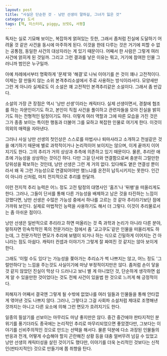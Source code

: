 ```yaml
---
layout: post
title: "사실은 단순한 것 - 낭만 선생이 말하길, 그녀가 잃은 것"
category: 도서
tags: [책, 미스터리, piggy, 브릿G, 서평]
---
```


독자는 실로 기묘해 보이는, 복잡하게 얽혀있는 듯한, 그래서 좀처럼 진실에 도달하기 어려울 것 같은 사건을 동시에 마주하게 된다.
이것을 한데 다루는 것은 거기에 피할 수 없는 공통점, 동일한 사건의 대상자라는 게 있기 때문이다.
어째서 한 사람은 그렇게 여러 사건에 얽히게 된 것일까.
그리고 그런 결과를 낳은 이유는 뭐고, 거기에 참여한 인물 그러니까 범인은 누구일까.

아예 차례에서부터 명확하게 '문제'와 '해결'로 나눠 이야기를 쓴 것이 꽤나 고전적이다.
이제는 잘 만들지 않는 소위 본격추리소설에서 주로 사용하는 방식이라서다.
모양새만 그런 게 아니라 실제로도 이 소설은 꽤 고전적인 본격추리같은 소설이다.
그래서 좀 반갑다.

소설의 가장 큰 장점은 역시 '낭만 선생'이라는 캐릭터다.
실제 선생이면서,
경찰에 협조를 하는 자문인이기도 하고,
본인이 직접 사건을 풀이하고 관련자들을 모아 진실을 밝히기도 하는 전형적인 탐정이기도 하다.
이렇게 여러 역할과 그에 따른 모습을 가진 것은
그가 종종 보이는 특이한 행동과 더불어 그를 묘하고 복잡한 인물로 여기게 한다.
이것이 의외의 매력을 자아낸다.

그러나 사실 낭만 선생의 첫인상은 스스로를 마법사나 퇴마사라고 소개하고 전설같은 것을 얘기하기 때문에
별로 과학적이거나 논리적이어 보이지는 않으며, 이게 끝까지 이어지기도 한다.
그의 추리가 거의 상상과 추측에 의존하고 있기 때문이다.
물론, 추리란 애초에 가능성을 상상하는 것이긴 하다.
다만 그걸 단서와 연결함으로써 충분히 그럴만한 당위성을 확보하는 것인데,
낭만 선생은 그런 게 거의 없다.
있다해도 옅은 연결성 뿐이라서 왜 꼭 그런 가능성으로 연결되어야만 했느냐를 온전히 납득시키지는 못한다.
인간이 아니라 신처럼, 마치 전지적으로 추리를 한달까.

이런 전지적 추리 능력은 어느 정도 고전 탐정의 대명사인 '홈즈'나 '뒤팽'을 떠올리게도 한다.
그러나, 그들이 단서를 통해 다른 가능성을 배제하고 남은 것을 타진하는 느낌이 강했다면,
낭만 선생은 수많은 가능성 중에서 하나를 고르는 것 같아 추리라기보단 점에 가까워 보인다.
실제로 마법적인 능력을 사용하기도 해서 더 그렇다.
이것이 추리물로서는 좀 아쉬운 점이다.

낭만 선생은 일반적으로 추리라고 하면 떠올리는 것 즉 과학과 논리가 아니라
다른 분야, 말하자면 민속학적인 쪽의 전문가라는 점에서 좀 '교고쿠도'같은 인물을 떠올리게도 하는데,
그 전문가적인 면모가 추리에 보탬이 되거나 하는 식으로 긴밀하게 이어지는 건 아니라는 점도 아쉽다.
캐릭터 컨셉과 이야기가 그렇게 잘 짜여진 것 같지는 않아 보이게 한다.

그래도 '이럴 수도 있다'는 가능성을 쫒아가는 추리쇼가 썩 나쁘지는 않고,
어느 정도 '그럴만하다'는 느낌을 주는것도 사실이기에 마냥 부정적이지만은 않다.
좀처럼 손이 닿을 것 같지 않았던 진실이 막상 다 드러나고 보니 별 게 아니었던 것,
단순하게 생각하면 쉽게 알 수 있을만한 것이었다는 것도
전체 사건이 있을법 한 것으로 느끼게 해 긍정적이다.

피해자가 어째서 결국엔 그렇게 될 수밖에 없었나를 여러 일들과 인물들을 통해 안타깝게 엮어낸 것도 나쁘지 않다.
그러나, 그렇다고 그걸 사회파 소설처럼 제대로 조명해낸 것까지는 아니고
다른 요소에 의해 그런 면모가 흐려지기도 한다.

일종의 필살기를 선보이는 마무리도 마냥 좋지만은 않다.
중간 중간에야 판타지적인 분위기를 풍기더라도 종국에는 논리적인 추리로 마무리되었으면 좋았겠다만,
그보다는 이야기를 신비주의적인 것으로 만드는 선택을 해서다.
물론 덕분에 다소 과장된 인물들의 반응과 전개, 어떻게 수습해야 할지 곤란해진 상황 등을 대충 얼버무려 넘길 수 있었고
낭만 선생의 캐릭터성을 살린 것이기도 했다만,
이야기를 더욱 논리적인 것보다는 신적인(판타지적인) 것으로 만들기에 쫌 취향을 탄다.
